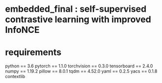 # embedded_final : self-supervised contrastive learning with improved InfoNCE
# requirements
python == 3.6
pytorch == 1.1.0
torchvision == 0.3.0
tensorboard == 2.4.0
numpy == 1.19.2
pillow == 8.0.1
tqdm == 4.52.0
yaml == 0.2.5
yacs == 0.1.8
contextlib

